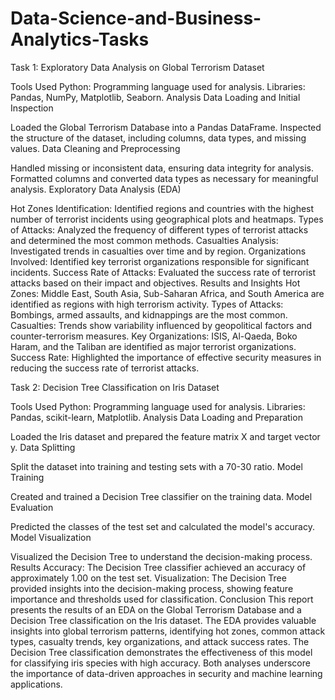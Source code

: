 # Data-Science-and-Business-Analytics-Tasks
Task 1: Exploratory Data Analysis on Global Terrorism Dataset

Tools Used
Python: Programming language used for analysis.
Libraries: Pandas, NumPy, Matplotlib, Seaborn.
Analysis
Data Loading and Initial Inspection

Loaded the Global Terrorism Database into a Pandas DataFrame.
Inspected the structure of the dataset, including columns, data types, and missing values.
Data Cleaning and Preprocessing

Handled missing or inconsistent data, ensuring data integrity for analysis.
Formatted columns and converted data types as necessary for meaningful analysis.
Exploratory Data Analysis (EDA)

Hot Zones Identification: Identified regions and countries with the highest number of terrorist incidents using geographical plots and heatmaps.
Types of Attacks: Analyzed the frequency of different types of terrorist attacks and determined the most common methods.
Casualties Analysis: Investigated trends in casualties over time and by region.
Organizations Involved: Identified key terrorist organizations responsible for significant incidents.
Success Rate of Attacks: Evaluated the success rate of terrorist attacks based on their impact and objectives.
Results and Insights
Hot Zones: Middle East, South Asia, Sub-Saharan Africa, and South America are identified as regions with high terrorism activity.
Types of Attacks: Bombings, armed assaults, and kidnappings are the most common.
Casualties: Trends show variability influenced by geopolitical factors and counter-terrorism measures.
Key Organizations: ISIS, Al-Qaeda, Boko Haram, and the Taliban are identified as major terrorist organizations.
Success Rate: Highlighted the importance of effective security measures in reducing the success rate of terrorist attacks.

Task 2: Decision Tree Classification on Iris Dataset

Tools Used
Python: Programming language used for analysis.
Libraries: Pandas, scikit-learn, Matplotlib.
Analysis
Data Loading and Preparation

Loaded the Iris dataset and prepared the feature matrix X and target vector y.
Data Splitting

Split the dataset into training and testing sets with a 70-30 ratio.
Model Training

Created and trained a Decision Tree classifier on the training data.
Model Evaluation

Predicted the classes of the test set and calculated the model's accuracy.
Model Visualization

Visualized the Decision Tree to understand the decision-making process.
Results
Accuracy: The Decision Tree classifier achieved an accuracy of approximately 1.00 on the test set.
Visualization: The Decision Tree provided insights into the decision-making process, showing feature importance and thresholds used for classification.
Conclusion
This report presents the results of an EDA on the Global Terrorism Database and a Decision Tree classification on the Iris dataset. The EDA provides valuable insights into global terrorism patterns, identifying hot zones, common attack types, casualty trends, key organizations, and attack success rates. The Decision Tree classification demonstrates the effectiveness of this model for classifying iris species with high accuracy. Both analyses underscore the importance of data-driven approaches in security and machine learning applications.
